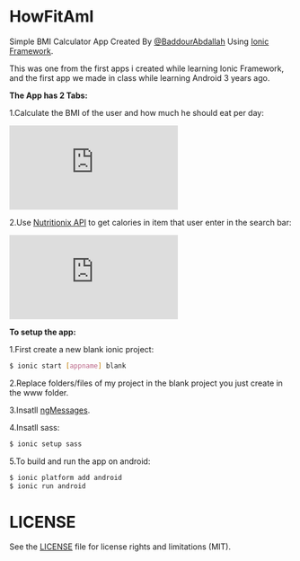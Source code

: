 # HowFitAmI
Simple BMI Calculator App Created By [@BaddourAbdallah](http://twitter.com/baddourabdallah) Using [Ionic Framework](http://ionicframework.com/).

This was one from the first apps i created while learning Ionic Framework, and the first app we made in class while learning Android 3 years ago.

<b>The App has 2 Tabs:</b>

1.Calculate the BMI of the user and how much he should eat per day:

![Alt text](http://gulf-up.com/do.php?img=64780?raw=true "Tab 1")

2.Use [Nutritionix API](http://www.nutritionix.com/business/api) to get calories in item that user enter in the search bar:

![Alt text](http://gulf-up.com/do.php?img=64782?raw=true "Tab 2")

<b>To setup the app:</b>

1.First create a new blank ionic project:
```bash
$ ionic start [appname] blank
```
2.Replace folders/files of my project in the blank project you just create in the www folder.

3.Insatll [ngMessages](https://docs.angularjs.org/api/ngMessages).

4.Insatll sass:
```bash
$ ionic setup sass
```
5.To build and run the app on android:
```bash
$ ionic platform add android
$ ionic run android
```
# LICENSE
See the [LICENSE](https://github.com/AbdallahBaddour/HowFitAmI/blob/master/LICENSE.md) file for license rights and limitations (MIT).
